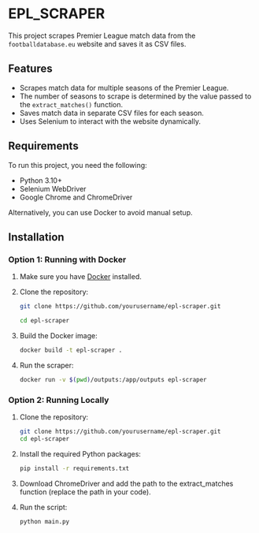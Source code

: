 # EPL_SCRAPER

This project scrapes Premier League match data from the `footballdatabase.eu` website and saves it as CSV files.

## Features

- Scrapes match data for multiple seasons of the Premier League.
- The number of seasons to scrape is determined by the value passed to the `extract_matches()` function.
- Saves match data in separate CSV files for each season.
- Uses Selenium to interact with the website dynamically.

## Requirements

To run this project, you need the following:
- Python 3.10+
- Selenium WebDriver
- Google Chrome and ChromeDriver

Alternatively, you can use Docker to avoid manual setup.

## Installation

### Option 1: Running with Docker

1. Make sure you have [Docker](https://www.docker.com/get-started) installed.
2. Clone the repository:
   ```bash
   git clone https://github.com/yourusername/epl-scraper.git
   ```
   
   ```bash
   cd epl-scraper
   ```
3. Build the Docker image:   
   ```bash
   docker build -t epl-scraper .
   ```
4. Run the scraper:
   ```bash
   docker run -v $(pwd)/outputs:/app/outputs epl-scraper
   ```
### Option 2: Running Locally

1. Clone the repository:
   ```bash
   git clone https://github.com/yourusername/epl-scraper.git
   cd epl-scraper
   ```
2. Install the required Python packages:
   ```bash
   pip install -r requirements.txt
   ```
3. Download ChromeDriver and add the path to the extract_matches function (replace the path in your code).
   
4. Run the script:
   ```bash
   python main.py
   ```


